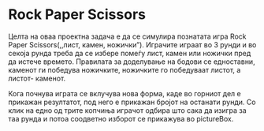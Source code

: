 # Rock Paper Scissors
<p>Целта на оваа проектна задача е да се симулира познатата игра  Rock Paper Scissors(,,лист, камен, ножички”). Играчите играат во 3 рунди и во секоја рунда треба да се избере помеѓу лист, камен или ножички пред да истече времето. Правилата за доделување на бодови се едноставни, каменот ги победува ножичките, ножичките го победуваат листот, а листот- каменот.</p>
<p>Кога почнува играта се вклучува нова форма, каде во горниот дел е прикажан резултатот, под него е прикажан бројот на останати рунди. Со клик на едно од трите копчиња играчот одбира што сака да изигра за таа рунда и потоа соодветно изборот се прикажува во pictureBox.</p>
